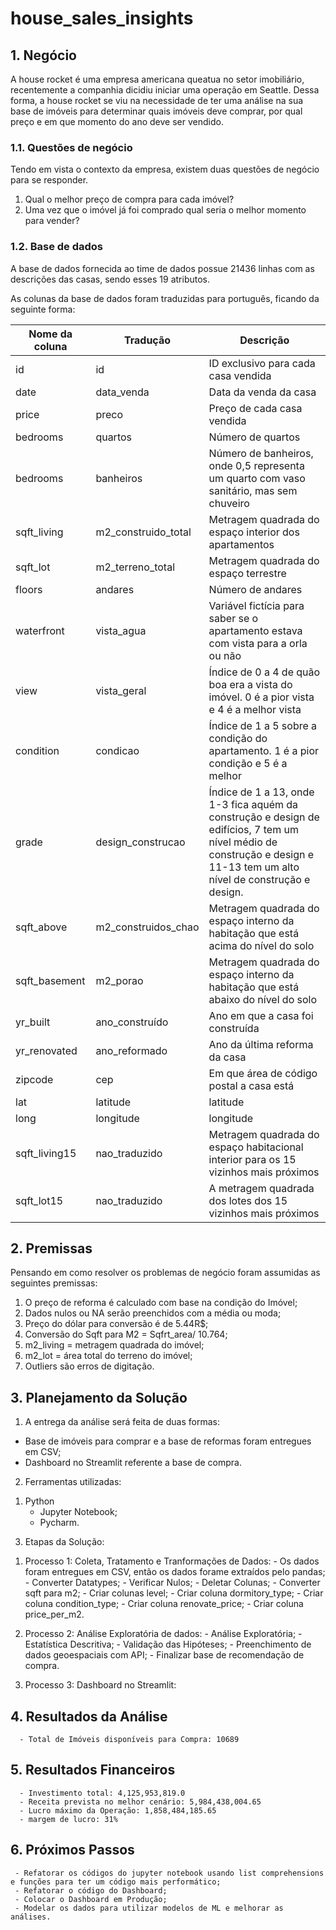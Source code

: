 # house_sales_insights

## 1. Negócio

A house rocket é uma empresa americana queatua no setor imobiliário, recentemente a companhia dicidiu iniciar uma operação em Seattle. Dessa forma, a house rocket se viu na necessidade de ter uma análise na sua base de imóveis para determinar quais imóveis deve comprar, por qual preço e em que momento do ano deve ser vendido.

### 1.1. Questões de negócio

Tendo em vista o contexto da empresa, existem duas questões de negócio para se responder.

1. Qual o melhor preço de compra para cada imóvel?
2. Uma vez que o imóvel já foi comprado qual seria o melhor momento para vender?

### 1.2. Base de dados

A base de dados fornecida ao time de dados possue 21436 linhas com as descrições das casas, sendo esses 19 atributos.

As colunas da base de dados foram traduzidas para português, ficando da seguinte forma:

| Nome da coluna | Tradução | Descrição |
| ----------- | -------- | --------- |
| id | id | ID exclusivo para cada casa vendida |
| date | data_venda | Data da venda da casa |
| price | preco | Preço de cada casa vendida |
| bedrooms | quartos | Número de quartos |
| bedrooms | banheiros | Número de banheiros, onde 0,5 representa um quarto com vaso sanitário, mas sem chuveiro |
| sqft_living | m2_construido_total | Metragem quadrada do espaço interior dos apartamentos |
| sqft_lot | m2_terreno_total | Metragem quadrada do espaço terrestre |
| floors | andares | Número de andares |
| waterfront | vista_agua | Variável fictícia para saber se o apartamento estava com vista para a orla ou não |
| view | vista_geral | Índice de 0 a 4 de quão boa era a vista do imóvel. 0 é a pior vista e 4 é a melhor vista |
| condition | condicao | Índice de 1 a 5 sobre a condição do apartamento. 1 é a pior condição e 5 é a melhor |
| grade | design_construcao | Índice de 1 a 13, onde 1-3 fica aquém da construção e design de edifícios, 7 tem um nível médio de construção e design e 11-13 tem um alto nível de construção e design. |
| sqft_above | m2_construidos_chao | Metragem quadrada do espaço interno da habitação que está acima do nível do solo |
| sqft_basement | m2_porao | Metragem quadrada do espaço interno da habitação que está abaixo do nível do solo |
| yr_built | ano_construído | Ano em que a casa foi construída |
| yr_renovated | ano_reformado | Ano da última reforma da casa |
| zipcode | cep | Em que área de código postal a casa está |
| lat | latitude | latitude |
| long | longitude | longitude |
| sqft_living15 | nao_traduzido | Metragem quadrada do espaço habitacional interior para os 15 vizinhos mais próximos |
| sqft_lot15 | nao_traduzido | A metragem quadrada dos lotes dos 15 vizinhos mais próximos |

## 2. Premissas

Pensando em como resolver os problemas de negócio foram assumidas as seguintes premissas:

1. O preço de reforma é calculado com base na condição do Imóvel;
2. Dados nulos ou NA serão preenchidos com a média ou moda;
3. Preço do dólar para conversão é de 5.44R$;
4. Conversão do Sqft para M2 = Sqfrt_area/ 10.764;
5. m2_living = metragem quadrada do imóvel;
6. m2_lot = área total do terreno do imóvel;
7. Outliers são erros de digitação.

## 3. Planejamento da Solução

1. A entrega da análise será feita de duas formas: 
  - Base de imóveis para comprar e a base de reformas foram entregues em CSV;
  - Dashboard no Streamlit referente a base de compra.
  
2. Ferramentas utilizadas: 
  1)  Python
      - Jupyter Notebook;
      - Pycharm.
      
3. Etapas da Solução:
  1) Processo 1: Coleta, Tratamento e Tranformações de Dados:
    - Os dados foram entregues em CSV, então os dados forame extraídos pelo pandas;
    - Converter Datatypes;
    - Verificar Nulos;
    - Deletar Colunas;
    - Converter sqft para m2;
    - Criar colunas level;
    - Criar coluna dormitory_type;
    - Criar coluna condition_type;
    - Criar coluna renovate_price;
    - Criar coluna price_per_m2.
   
   2) Processo 2: Análise Exploratória de dados:
    - Análise Exploratória;
    - Estatística Descritiva;
    - Validação das Hipóteses;
    - Preenchimento de dados geoespaciais com API;
    - Finalizar base de recomendação de compra.
    
   3) Processo 3: Dashboard no Streamlit:
    
## 4. Resultados da Análise
      - Total de Imóveis disponíveis para Compra: 10689
      
## 5. Resultados Financeiros
      - Investimento total: 4,125,953,819.0
      - Receita prevista no melhor cenário: 5,984,438,004.65
      - Lucro máximo da Operação: 1,858,484,185.65
      - margem de lucro: 31%
      
## 6. Próximos Passos
     - Refatorar os códigos do jupyter notebook usando list comprehensions e funções para ter um código mais performático;
     - Refatorar o código do Dashboard; 
     - Colocar o Dashboard em Produção;
     - Modelar os dados para utilizar modelos de ML e melhorar as análises.
